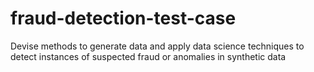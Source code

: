 # fraud-detection-test-case
Devise methods to generate data and apply data science techniques to detect instances of suspected fraud or anomalies in synthetic data  
